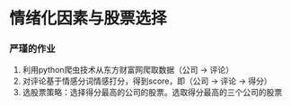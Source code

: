 # 情绪化因素与股票选择
### 严瑾的作业


1. 利用python爬虫技术从东方财富网爬取数据（公司 -> 评论）
2. 对评论基于情感分词情感打分，得到score，即（公司 -> 评论 -> 得分）
3. 选股票策略：选择得分最高的公司的股票。选取得分最高的三个公司的股票
